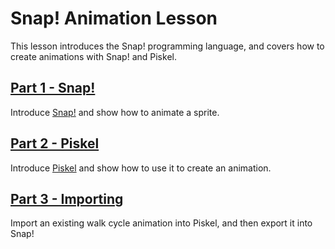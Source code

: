 # Snap! Animation Lesson
This lesson introduces the Snap! programming language, and covers how to create animations with Snap! and Piskel.

## [Part 1 - Snap!](SnapAnimationLesson/Part1Snap.md)
Introduce [Snap!](https://snap.berkeley.edu/) and show how to animate a sprite.

## [Part 2 - Piskel](SnapAnimationLesson/Part2Piskel.md)
Introduce [Piskel](https://piskelapp.com) and show how to use it to create an animation.

## [Part 3 - Importing](SnapAnimationLesson/Part3Importing.md)
Import an existing walk cycle animation into Piskel, and then export it into Snap!
